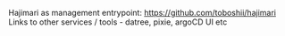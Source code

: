 Hajimari as management entrypoint: https://github.com/toboshii/hajimari
Links to other services / tools - datree, pixie, argoCD UI etc